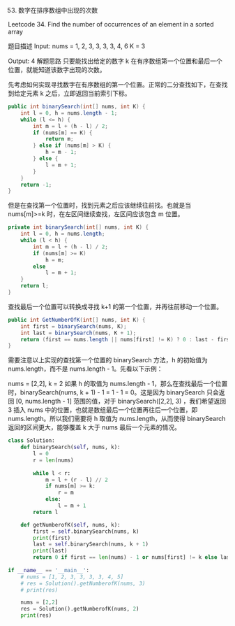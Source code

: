 53. 数字在排序数组中出现的次数

Leetcode 34. Find the number of occurrences of an element in a sorted array

题目描述
Input:
nums = 1, 2, 3, 3, 3, 3, 4, 6
K = 3

Output:
4
解题思路
只要能找出给定的数字 k 在有序数组第一个位置和最后一个位置，就能知道该数字出现的次数。

先考虑如何实现寻找数字在有序数组的第一个位置。正常的二分查找如下，在查找到给定元素 k 之后，立即返回当前索引下标。

```java
public int binarySearch(int[] nums, int K) {
    int l = 0, h = nums.length - 1;
    while (l <= h) {
        int m = l + (h - l) / 2;
        if (nums[m] == K) {
            return m;
        } else if (nums[m] > K) {
            h = m - 1;
        } else {
            l = m + 1;
        }
    }
    return -1;
}
```
但是在查找第一个位置时，找到元素之后应该继续往前找。也就是当 nums[m]>=k 时，在左区间继续查找，左区间应该包含 m 位置。

```java
private int binarySearch(int[] nums, int K) {
    int l = 0, h = nums.length;
    while (l < h) {
        int m = l + (h - l) / 2;
        if (nums[m] >= K)
            h = m;
        else
            l = m + 1;
    }
    return l;
}
```
查找最后一个位置可以转换成寻找 k+1 的第一个位置，并再往前移动一个位置。

```java
public int GetNumberOfK(int[] nums, int K) {
    int first = binarySearch(nums, K);
    int last = binarySearch(nums, K + 1);
    return (first == nums.length || nums[first] != K) ? 0 : last - first;
}
```

需要注意以上实现的查找第一个位置的 binarySearch 方法，h 的初始值为 nums.length，而不是 nums.length - 1。先看以下示例：

nums = [2,2], k = 2
如果 h 的取值为 nums.length - 1，那么在查找最后一个位置时，binarySearch(nums, k + 1) - 1 = 1 - 1 = 0。这是因为 binarySearch 只会返回 [0, nums.length - 1] 范围的值，对于 binarySearch([2,2], 3) ，我们希望返回 3 插入 nums 中的位置，也就是数组最后一个位置再往后一个位置，即 nums.length。所以我们需要将 h 取值为 nums.length，从而使得 binarySearch 返回的区间更大，能够覆盖 k 大于 nums 最后一个元素的情况。

```python
class Solution:
    def binarySearch(self, nums, k):
        l = 0
        r = len(nums)
        
        while l < r:
            m = l + (r - l) // 2
            if nums[m] >= k:
                r = m 
            else:
                l = m + 1
        return l

    def getNumberofK(self, nums, k):
        first = self.binarySearch(nums, k)
        print(first)
        last = self.binarySearch(nums, k + 1)
        print(last)
        return 0 if first == len(nums) - 1 or nums[first] != k else last - first
    
if __name__ == '__main__':
    # nums = [1, 2, 3, 3, 3, 3, 4, 5]
    # res = Solution().getNumberofK(nums, 3)
    # print(res)

    nums = [2,2]
    res = Solution().getNumberofK(nums, 2)
    print(res)
```
